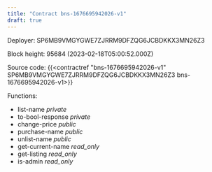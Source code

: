 ```yaml
---
title: "Contract bns-1676695942026-v1"
draft: true
---
```

Deployer: SP6MB9VMGYGWE7ZJRRM9DFZQG6JCBDKKX3MN26Z3


 



Block height: 95684 (2023-02-18T05:00:52.000Z)

Source code: {{<contractref "bns-1676695942026-v1" SP6MB9VMGYGWE7ZJRRM9DFZQG6JCBDKKX3MN26Z3 bns-1676695942026-v1>}}

Functions:

* list-name _private_
* to-bool-response _private_
* change-price _public_
* purchase-name _public_
* unlist-name _public_
* get-current-name _read_only_
* get-listing _read_only_
* is-admin _read_only_
